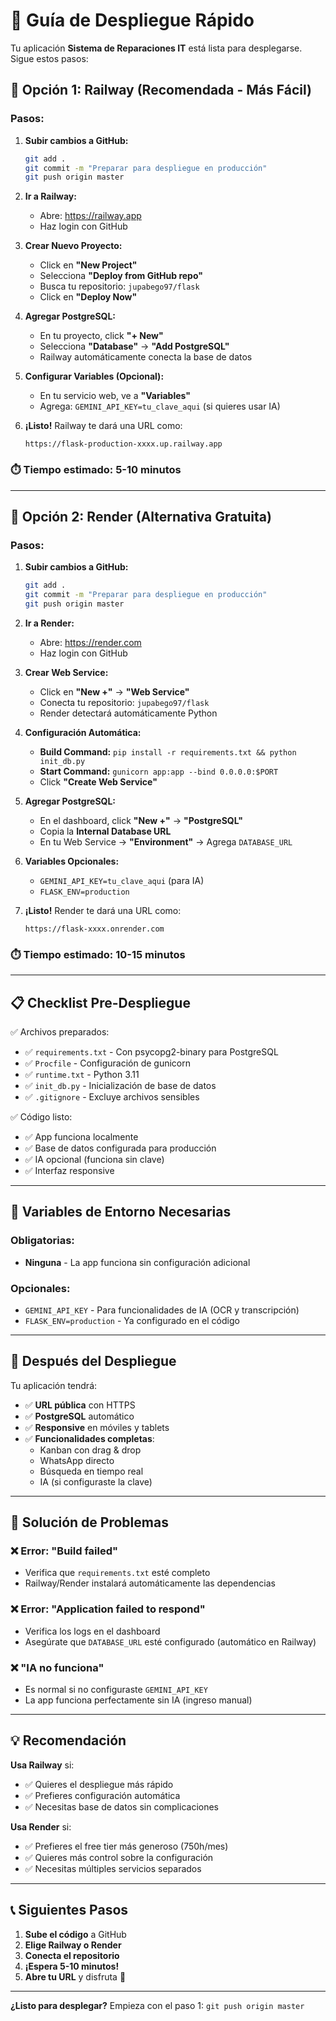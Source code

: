 # 🚀 Guía de Despliegue Rápido

Tu aplicación **Sistema de Reparaciones IT** está lista para desplegarse. Sigue estos pasos:

## 🎯 Opción 1: Railway (Recomendada - Más Fácil)

### Pasos:

1. **Subir cambios a GitHub:**
   ```bash
   git add .
   git commit -m "Preparar para despliegue en producción"
   git push origin master
   ```

2. **Ir a Railway:**
   - Abre: https://railway.app
   - Haz login con GitHub

3. **Crear Nuevo Proyecto:**
   - Click en **"New Project"**
   - Selecciona **"Deploy from GitHub repo"**
   - Busca tu repositorio: `jupabego97/flask`
   - Click en **"Deploy Now"**

4. **Agregar PostgreSQL:**
   - En tu proyecto, click **"+ New"**
   - Selecciona **"Database"** → **"Add PostgreSQL"**
   - Railway automáticamente conecta la base de datos

5. **Configurar Variables (Opcional):**
   - En tu servicio web, ve a **"Variables"**
   - Agrega: `GEMINI_API_KEY=tu_clave_aqui` (si quieres usar IA)

6. **¡Listo!** Railway te dará una URL como:
   ```
   https://flask-production-xxxx.up.railway.app
   ```

### ⏱️ Tiempo estimado: 5-10 minutos

---

## 🎯 Opción 2: Render (Alternativa Gratuita)

### Pasos:

1. **Subir cambios a GitHub:**
   ```bash
   git add .
   git commit -m "Preparar para despliegue en producción"
   git push origin master
   ```

2. **Ir a Render:**
   - Abre: https://render.com
   - Haz login con GitHub

3. **Crear Web Service:**
   - Click en **"New +"** → **"Web Service"**
   - Conecta tu repositorio: `jupabego97/flask`
   - Render detectará automáticamente Python

4. **Configuración Automática:**
   - **Build Command:** `pip install -r requirements.txt && python init_db.py`
   - **Start Command:** `gunicorn app:app --bind 0.0.0.0:$PORT`
   - Click **"Create Web Service"**

5. **Agregar PostgreSQL:**
   - En el dashboard, click **"New +"** → **"PostgreSQL"**
   - Copia la **Internal Database URL**
   - En tu Web Service → **"Environment"** → Agrega `DATABASE_URL`

6. **Variables Opcionales:**
   - `GEMINI_API_KEY=tu_clave_aqui` (para IA)
   - `FLASK_ENV=production`

7. **¡Listo!** Render te dará una URL como:
   ```
   https://flask-xxxx.onrender.com
   ```

### ⏱️ Tiempo estimado: 10-15 minutos

---

## 📋 Checklist Pre-Despliegue

✅ Archivos preparados:
- ✅ `requirements.txt` - Con psycopg2-binary para PostgreSQL
- ✅ `Procfile` - Configuración de gunicorn
- ✅ `runtime.txt` - Python 3.11
- ✅ `init_db.py` - Inicialización de base de datos
- ✅ `.gitignore` - Excluye archivos sensibles

✅ Código listo:
- ✅ App funciona localmente
- ✅ Base de datos configurada para producción
- ✅ IA opcional (funciona sin clave)
- ✅ Interfaz responsive

---

## 🔑 Variables de Entorno Necesarias

### Obligatorias:
- **Ninguna** - La app funciona sin configuración adicional

### Opcionales:
- `GEMINI_API_KEY` - Para funcionalidades de IA (OCR y transcripción)
- `FLASK_ENV=production` - Ya configurado en el código

---

## 🎉 Después del Despliegue

Tu aplicación tendrá:
- ✅ **URL pública** con HTTPS
- ✅ **PostgreSQL** automático
- ✅ **Responsive** en móviles y tablets
- ✅ **Funcionalidades completas**:
  - Kanban con drag & drop
  - WhatsApp directo
  - Búsqueda en tiempo real
  - IA (si configuraste la clave)

---

## 🚨 Solución de Problemas

### ❌ Error: "Build failed"
- Verifica que `requirements.txt` esté completo
- Railway/Render instalará automáticamente las dependencias

### ❌ Error: "Application failed to respond"
- Verifica los logs en el dashboard
- Asegúrate que `DATABASE_URL` esté configurado (automático en Railway)

### ❌ "IA no funciona"
- Es normal si no configuraste `GEMINI_API_KEY`
- La app funciona perfectamente sin IA (ingreso manual)

---

## 💡 Recomendación

**Usa Railway** si:
- ✅ Quieres el despliegue más rápido
- ✅ Prefieres configuración automática
- ✅ Necesitas base de datos sin complicaciones

**Usa Render** si:
- ✅ Prefieres el free tier más generoso (750h/mes)
- ✅ Quieres más control sobre la configuración
- ✅ Necesitas múltiples servicios separados

---

## 📞 Siguientes Pasos

1. **Sube el código** a GitHub
2. **Elige Railway o Render**
3. **Conecta el repositorio**
4. **¡Espera 5-10 minutos!**
5. **Abre tu URL** y disfruta 🚀

---

**¿Listo para desplegar?** Empieza con el paso 1: `git push origin master`

